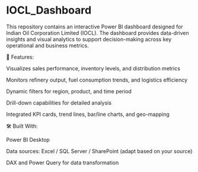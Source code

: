 # IOCL_Dashboard
This repository contains an interactive Power BI dashboard designed for Indian Oil Corporation Limited (IOCL). The dashboard provides data-driven insights and visual analytics to support decision-making across key operational and business metrics.

🚀 Features:

  Visualizes sales performance, inventory levels, and distribution metrics

  Monitors refinery output, fuel consumption trends, and logistics efficiency

  Dynamic filters for region, product, and time period

  Drill-down capabilities for detailed analysis

  Integrated KPI cards, trend lines, bar/line charts, and geo-mapping

🛠️ Built With:

  Power BI Desktop

  Data sources: Excel / SQL Server / SharePoint (adapt based on your source)

  DAX and Power Query for data transformation
